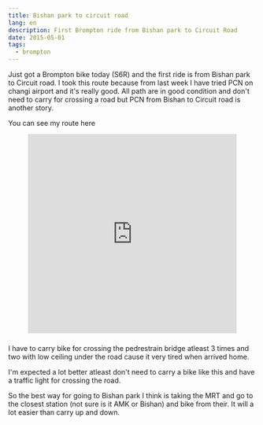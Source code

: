```yaml
---
title: Bishan park to circuit road
lang: en
description: First Brompton ride from Bishan park to Circuit Road
date: 2015-05-01
tags:
  - brompton
---
```


Just got a Brompton bike today (S6R) and the first ride is from Bishan park to Circuit road. I took this route because from last week I have tried PCN on changi airport and it's really good. All path are in good condition and don't need to carry for crossing a road but PCN from Bishan to Circuit road is another story.

You can see my route here

<figure style="display: flex; flex-direction: column">
  <iframe height='405' width='590' frameborder='0' allowtransparency='true' scrolling='true' src='https://www.strava.com/activities/295817765/embed/aad4a5726bd600c72846bee24d1a502cf19118b9' style="margin-bottom: 0.5rem; max-width: 100%;"></iframe>
</figure>

I have to carry bike for crossing the pedrestrain bridge atleast 3 times and two with low ceiling under the road cause it very tired when arrived home.

I'm expected a lot better atleast don't need to carry a bike like this and have a traffic light for crossing the road.

So the best way for going to Bishan park I think is taking the MRT and go to the closest station (not sure is it AMK or Bishan) and bike from their. It will a lot easier than carry up and down.
